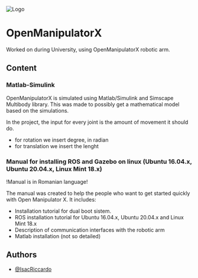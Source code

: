 ![Logo](https://github.com/ROBOTIS-GIT/emanual/raw/master/assets/images/platform/openmanipulator_x/OpenManipulator.png)

# OpenManipulatorX

Worked on during University, using OpenManipulatorX robotic arm.

## Content

### Matlab-Simulink
OpenManipulatorX is simulated using Matlab/Simulink and Simscape Multibody library.
This was made to possibly get a mathematical model based on the simulations.

In the project, the input for every joint is the amount of movement it should do.
- for rotation we insert degree, in radian
- for translation we insert the lenght

### Manual for installing ROS and Gazebo on linux (Ubuntu 16.04.x, Ubuntu 20.04.x, Linux Mint 18.x)
!Manual is in Romanian language!

The manual was created to help the people who want to get started quickly with Open Manipulator X.
It includes:
- Installation tutorial for dual boot sistem.
- ROS installation tutorial for Ubuntu 16.04.x, Ubuntu 20.04.x and Linux Mint 18.x
- Description of communication interfaces with the robotic arm
- Matlab installation (not so detailed)

## Authors

- [@IsacRiccardo](https://www.github.com/IsacRiccardo)
